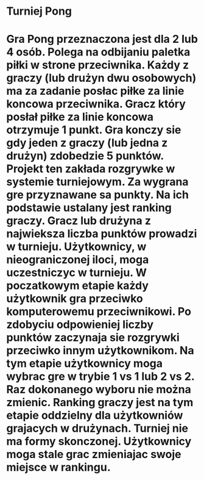 <h1>Turniej Pong<h1>
Gra Pong przeznaczona jest dla 2 lub 4 osób. Polega na odbijaniu paletka piłki w
strone przeciwnika. Każdy z graczy (lub drużyn dwu osobowych) ma za zadanie posłac piłke
za linie koncowa przeciwnika. Gracz który posłał piłke za linie koncowa otrzymuje 1 punkt.
Gra konczy sie gdy jeden z graczy (lub jedna z drużyn) zdobedzie 5 punktów. Projekt ten
zakłada rozgrywke w systemie turniejowym. Za wygrana gre przyznawane sa punkty. Na ich
podstawie ustalany jest ranking graczy. Gracz lub drużyna z najwieksza liczba punktów
prowadzi w turnieju. Użytkownicy, w nieograniczonej iloci, moga uczestniczyc w turnieju.
W poczatkowym etapie każdy użytkownik gra przeciwko komputerowemu przeciwnikowi. Po
zdobyciu odpowieniej liczby punktów zaczynaja sie rozgrywki przeciwko innym
użytkownikom. Na tym etapie użytkownicy moga wybrac gre w trybie 1 vs 1 lub 2 vs 2. Raz
dokonanego wyboru nie można zmienic. Ranking graczy jest na tym etapie oddzielny dla
użytkowniów grajacych w drużynach. Turniej nie ma formy skonczonej. Użytkownicy moga
stale grac zmieniajac swoje miejsce w rankingu.
